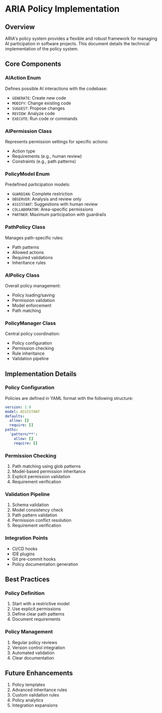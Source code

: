 # ARIA Policy Implementation

## Overview

ARIA's policy system provides a flexible and robust framework for managing AI participation in software projects. This document details the technical implementation of the policy system.

## Core Components

### AIAction Enum
Defines possible AI interactions with the codebase:
- `GENERATE`: Create new code
- `MODIFY`: Change existing code
- `SUGGEST`: Propose changes
- `REVIEW`: Analyze code
- `EXECUTE`: Run code or commands

### AIPermission Class
Represents permission settings for specific actions:
- Action type
- Requirements (e.g., human review)
- Constraints (e.g., path patterns)

### PolicyModel Enum
Predefined participation models:
- `GUARDIAN`: Complete restriction
- `OBSERVER`: Analysis and review only
- `ASSISTANT`: Suggestions with human review
- `COLLABORATOR`: Area-specific permissions
- `PARTNER`: Maximum participation with guardrails

### PathPolicy Class
Manages path-specific rules:
- Path patterns
- Allowed actions
- Required validations
- Inheritance rules

### AIPolicy Class
Overall policy management:
- Policy loading/saving
- Permission validation
- Model enforcement
- Path matching

### PolicyManager Class
Central policy coordination:
- Policy configuration
- Permission checking
- Rule inheritance
- Validation pipeline

## Implementation Details

### Policy Configuration
Policies are defined in YAML format with the following structure:
```yaml
version: 1.0
model: ASSISTANT
defaults:
  allow: []
  require: []
paths:
  'pattern/**':
    allow: []
    require: []
```

### Permission Checking
1. Path matching using glob patterns
2. Model-based permission inheritance
3. Explicit permission validation
4. Requirement verification

### Validation Pipeline
1. Schema validation
2. Model consistency check
3. Path pattern validation
4. Permission conflict resolution
5. Requirement verification

### Integration Points
- CI/CD hooks
- IDE plugins
- Git pre-commit hooks
- Policy documentation generation

## Best Practices

### Policy Definition
1. Start with a restrictive model
2. Use explicit permissions
3. Define clear path patterns
4. Document requirements

### Policy Management
1. Regular policy reviews
2. Version control integration
3. Automated validation
4. Clear documentation

## Future Enhancements
1. Policy templates
2. Advanced inheritance rules
3. Custom validation rules
4. Policy analytics
5. Integration expansions
